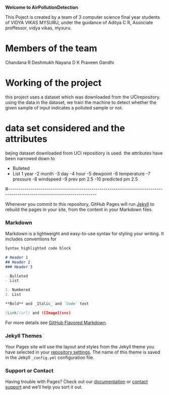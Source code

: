 **Welcome to AirPollutionDetection**

This Poject is created by a team of 3 computer science final year students of VIDYA VIKAS MYSURU, under the guidance of Aditya C R, Associate proffessor, vidya vikas, mysuru.

# Members of the team

Chandana R Deshmukh 
Nayana D K
Praveen Gandhi

# Working of the project

this project uses a dataset which was downloaded from the UCIrepository. using the data in the dataset, we train the machine to detect whether  the given sample of input indicates a polluted sample or not.

# data set considered and the attributes
bejing dataset downloaded from UCI repositiory is used.
the attributes have been narrowed down to 
- Bulleted
- List
1 year 
-2 month 
-3 day 
-4 hour 
-5 dewpoint 
-6 temperature 
-7 pressure 
-8 windspeed 
-9 prev pm 2.5 
-10 predicted pm 2.5 

#-------------------------------------------------------------------------------------------------------------------------

Whenever you commit to this repository, GitHub Pages will run [Jekyll](https://jekyllrb.com/) to rebuild the pages in your site, from the content in your Markdown files.

### Markdown

Markdown is a lightweight and easy-to-use syntax for styling your writing. It includes conventions for

```markdown
Syntax highlighted code block

# Header 1
## Header 2
### Header 3

- Bulleted
- List

1. Numbered
2. List

**Bold** and _Italic_ and `Code` text

[Link](url) and ![Image](src)
```

For more details see [GitHub Flavored Markdown](https://guides.github.com/features/mastering-markdown/).

### Jekyll Themes

Your Pages site will use the layout and styles from the Jekyll theme you have selected in your [repository settings](https://github.com/ChandanaRD/AIrPollutionDetection/settings). The name of this theme is saved in the Jekyll `_config.yml` configuration file.

### Support or Contact

Having trouble with Pages? Check out our [documentation](https://help.github.com/categories/github-pages-basics/) or [contact support](https://github.com/contact) and we’ll help you sort it out.
